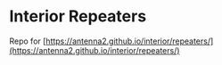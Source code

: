 # Interior Repeaters

Repo for [https://antenna2.github.io/interior/repeaters/](https://antenna2.github.io/interior/repeaters/)
